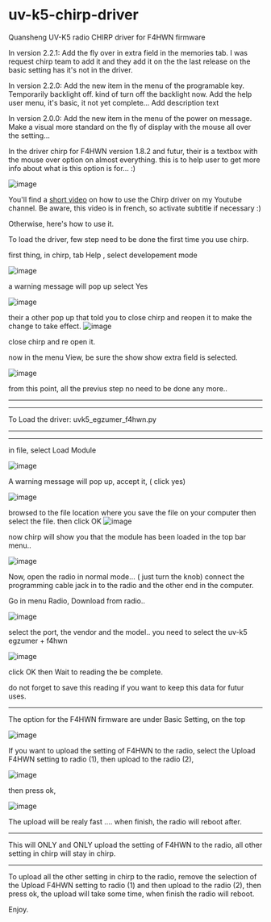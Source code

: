 # uv-k5-chirp-driver
Quansheng UV-K5 radio CHIRP driver for F4HWN firmware

In version 2.2.1: Add the fly over in extra field in the memories tab. I was request chirp team to add it and they add it on the the last release on the basic setting has it's not in the driver. 

In version 2.2.0: Add the new item in the menu of the programable key. Temporarily backlight off. kind of turn off the backlight now.
Add the help user menu, it's basic, it not yet complete...
Add description text 

In version 2.0.0: Add the new item in the menu of the power on message. Make a visual more standard on the fly of display with the mouse all over the setting...

In the driver chirp for F4HWN version 1.8.2 and futur, their is a textbox with the mouse over option on almost everything. this is to help user to get more info about what is this option is for... :)

![image](https://github.com/armel/uv-k5-chirp-driver/assets/56229329/22f742e6-2346-4f7e-9c2f-72abc4f4412f)

You'll find a [short video](https://www.youtube.com/watch?v=02T2ODufZOA) on how to use the Chirp driver on my Youtube channel. Be aware, this video is in french, so activate subtitle if necessary :)

Otherwise, here's how to use it.

To load the driver, few step need to be done the first time you use chirp.

first thing, in chirp, tab Help , select developement mode

![image](https://github.com/armel/uv-k5-chirp-driver/assets/56229329/6b434f9f-f8bc-4eee-bbc1-835d85c45629)

a warning message will pop up select Yes

![image](https://github.com/armel/uv-k5-chirp-driver/assets/56229329/7c0c8cd1-d346-4c61-b8d6-5602f04d3aa8)

their a other pop up that told you to close chirp and reopen it to make the change to take effect.
![image](https://github.com/armel/uv-k5-chirp-driver/assets/56229329/5a9a619a-293f-4646-891e-4be7debed135)

close chirp and re open it.

now in the menu View, be sure the show show extra field is selected.

![image](https://github.com/armel/uv-k5-chirp-driver/assets/56229329/65288ab1-7c83-456a-83b9-3381842190d8)

from this point, all the previus step no need to be done any more..

****************************************************
****************************************************
To Load the driver: uvk5_egzumer_f4hwn.py
****************************************************
****************************************************
in file, select Load Module

![image](https://github.com/armel/uv-k5-chirp-driver/assets/56229329/fb2d05a0-248c-4d7a-ab2f-3b6780779d83)

A warning message will pop up, accept it, ( click yes) 

![image](https://github.com/armel/uv-k5-chirp-driver/assets/56229329/9dc4a24d-3a26-480b-8aab-c3a00869dc63)

browsed to the file location where you save the file on your computer then select the file. then click OK
![image](https://github.com/armel/uv-k5-chirp-driver/assets/56229329/6e3c229d-a1b0-47a9-975f-25a679849e0a)

now chirp will show you that the module has been loaded
in the top bar menu..

![image](https://github.com/armel/uv-k5-chirp-driver/assets/56229329/c09085f3-d9d0-4dba-b285-25dd8fa1ff64)

Now, open the radio in normal mode... ( just turn the knob)  connect the programming cable jack in to the radio and the other end in the computer.

Go in menu Radio, Download from radio..

![image](https://github.com/armel/uv-k5-chirp-driver/assets/56229329/9fba440a-efdd-4c71-b61a-658deb5337a7)

select the port, the vendor and the model.. you need to select the uv-k5 egzumer + f4hwn 

![image](https://github.com/armel/uv-k5-chirp-driver/assets/56229329/b1d717f3-d6bb-4ad2-87c6-114f3e2ae461)

click OK then Wait to reading the be complete.

do not forget to save this reading if you want to keep this data for futur uses.

**********************************************************************************************************************
The option for the F4HWN firmware are under Basic Setting, on the top

![image](https://github.com/armel/uv-k5-chirp-driver/assets/56229329/52e3c299-ebf3-4696-8a04-582f93921114)

If you want to upload the setting of F4HWN to the radio, select the Upload F4HWN setting to radio (1),
then upload to the radio (2), 

![image](https://github.com/armel/uv-k5-chirp-driver/assets/56229329/e8558d44-48f4-44c3-9ae5-c900183397cf)

then press ok, 

![image](https://github.com/armel/uv-k5-chirp-driver/assets/56229329/cbd461c3-6f95-4e54-aff6-4469146f04d9)

The upload will be realy fast ....
when finish, the radio will reboot after.
******************************************************************************************************************
This will ONLY and ONLY upload the setting of F4HWN to the radio, all other setting in chirp will stay in chirp.
******************************************************************************************************************

To upload all the other setting in chirp to the radio, remove the selection of the Upload F4HWN setting to radio (1) and then upload to the radio (2), then press ok, the upload will take some time, when finish the radio will reboot.

Enjoy.
